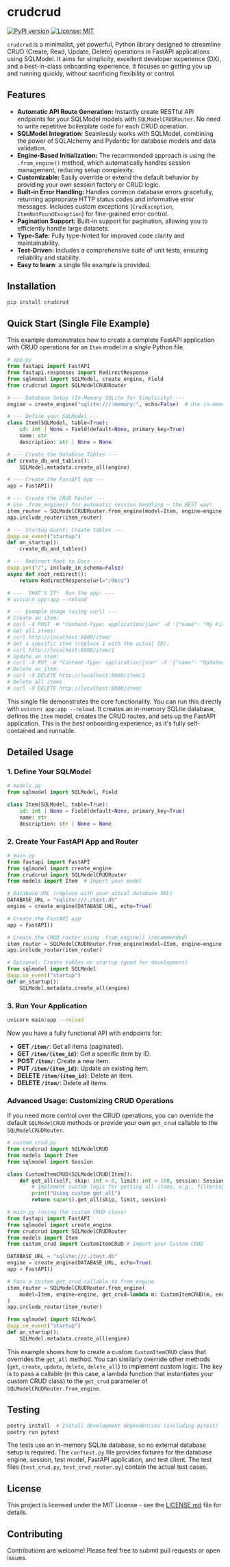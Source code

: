 # crudcrud

[![PyPI version](https://badge.fury.io/py/crudcrud.svg)](https://badge.fury.io/py/crudcrud)
[![License: MIT](https://img.shields.io/badge/License-MIT-yellow.svg)](https://opensource.org/licenses/MIT)

`crudcrud` is a minimalist, yet powerful, Python library designed to streamline CRUD (Create, Read, Update, Delete) operations in FastAPI applications using SQLModel.  It aims for simplicity, excellent developer experience (DX), and a best-in-class onboarding experience.  It focuses on getting you up and running quickly, without sacrificing flexibility or control.

## Features

*   **Automatic API Route Generation:**  Instantly create RESTful API endpoints for your SQLModel models with `SQLModelCRUDRouter`.  No need to write repetitive boilerplate code for each CRUD operation.
*   **SQLModel Integration:** Seamlessly works with SQLModel, combining the power of SQLAlchemy and Pydantic for database models and data validation.
*   **Engine-Based Initialization:** The recommended approach is using the `.from_engine()` method, which automatically handles session management, reducing setup complexity.
*   **Customizable:** Easily override or extend the default behavior by providing your own session factory or CRUD logic.
*   **Built-in Error Handling:**  Handles common database errors gracefully, returning appropriate HTTP status codes and informative error messages.  Includes custom exceptions (`CrudException`, `ItemNotFoundException`) for fine-grained error control.
*   **Pagination Support:**  Built-in support for pagination, allowing you to efficiently handle large datasets.
*   **Type-Safe:**  Fully type-hinted for improved code clarity and maintainability.
*   **Test-Driven:**  Includes a comprehensive suite of unit tests, ensuring reliability and stability.
*  **Easy to learn**: a single file example is provided.

## Installation

```bash
pip install crudcrud
```

## Quick Start (Single File Example)

This example demonstrates how to create a complete FastAPI application with CRUD operations for an `Item` model in a *single* Python file.

```python
# app.py
from fastapi import FastAPI
from fastapi.responses import RedirectResponse
from sqlmodel import SQLModel, create_engine, Field
from crudcrud import SQLModelCRUDRouter

# --- Database Setup (In-Memory SQLite for Simplicity) ---
engine = create_engine("sqlite:///:memory:", echo=False)  # Use in-memory DB for this example

# --- Define your SQLModel ---
class Item(SQLModel, table=True):
    id: int | None = Field(default=None, primary_key=True)
    name: str
    description: str | None = None

# --- Create the Database Tables ---
def create_db_and_tables():
    SQLModel.metadata.create_all(engine)

# --- Create the FastAPI App ---
app = FastAPI()

# --- Create the CRUD Router ---
# Use .from_engine() for automatic session handling – the BEST way!
item_router = SQLModelCRUDRouter.from_engine(model=Item, engine=engine, paginate=10)
app.include_router(item_router)

# --- Startup Event: Create Tables ---
@app.on_event("startup")
def on_startup():
    create_db_and_tables()

# --- Redirect Root to Docs ---
@app.get("/", include_in_schema=False)
async def root_redirect():
    return RedirectResponse(url="/docs")

# ---  THAT'S IT!  Run the app: ---
# uvicorn app:app --reload

# --- Example Usage (using curl) ---
# Create an item:
# curl -X POST -H "Content-Type: application/json" -d '{"name": "My First Item", "description": "This is awesome!"}' http://localhost:8000/item/
# Get all items:
# curl http://localhost:8000/item/
# Get a specific item (replace 1 with the actual ID):
# curl http://localhost:8000/item/1
# Update an item:
# curl -X PUT -H "Content-Type: application/json" -d '{"name": "Updated Item Name"}' http://localhost:8000/item/1
# Delete an item:
# curl -X DELETE http://localhost:8000/item/1
# Delete all items
# curl -X DELETE http://localhost:8000/item/
```

This single file demonstrates the core functionality.  You can run this directly with `uvicorn app:app --reload`.  It creates an in-memory SQLite database, defines the `Item` model, creates the CRUD routes, and sets up the FastAPI application. This is the *best* onboarding experience, as it's fully self-contained and runnable.

## Detailed Usage

### 1. Define Your SQLModel

```python
# models.py
from sqlmodel import SQLModel, Field

class Item(SQLModel, table=True):
    id: int | None = Field(default=None, primary_key=True)
    name: str
    description: str | None = None
```

### 2. Create Your FastAPI App and Router

```python
# main.py
from fastapi import FastAPI
from sqlmodel import create_engine
from crudcrud import SQLModelCRUDRouter
from models import Item  # Import your model

# Database URL (replace with your actual database URL)
DATABASE_URL = "sqlite:///./test.db"
engine = create_engine(DATABASE_URL, echo=True)

# Create the FastAPI app
app = FastAPI()

# Create the CRUD router using .from_engine() (recommended)
item_router = SQLModelCRUDRouter.from_engine(model=Item, engine=engine, paginate=20)
app.include_router(item_router)

# Optional: Create tables on startup (good for development)
from sqlmodel import SQLModel
@app.on_event("startup")
def on_startup():
    SQLModel.metadata.create_all(engine)

```

### 3. Run Your Application

```bash
uvicorn main:app --reload
```

Now you have a fully functional API with endpoints for:

*   **GET `/item/`**: Get all items (paginated).
*   **GET `/item/{item_id}`**: Get a specific item by ID.
*   **POST `/item/`**: Create a new item.
*   **PUT `/item/{item_id}`**: Update an existing item.
*   **DELETE `/item/{item_id}`**: Delete an item.
*   **DELETE `/item/`**: Delete all items.

### Advanced Usage: Customizing CRUD Operations

If you need more control over the CRUD operations, you can override the default `SQLModelCRUD` methods or provide your own `get_crud` callable to the `SQLModelCRUDRouter`.

```python
# custom_crud.py
from crudcrud import SQLModelCRUD
from models import Item
from sqlmodel import Session

class CustomItemCRUD(SQLModelCRUD[Item]):
    def get_all(self, skip: int = 0, limit: int = 100, session: Session | None = None):
        # Implement custom logic for getting all items, e.g., filtering
        print("Using custom get_all")
        return super().get_all(skip, limit, session)

# main.py (using the custom CRUD class)
from fastapi import FastAPI
from sqlmodel import create_engine
from crudcrud import SQLModelCRUDRouter
from models import Item
from custom_crud import CustomItemCRUD # Import your Custom CRUD

DATABASE_URL = "sqlite:///./test.db"
engine = create_engine(DATABASE_URL, echo=True)
app = FastAPI()

# Pass a custom get_crud callable to from_engine
item_router = SQLModelCRUDRouter.from_engine(
    model=Item, engine=engine, get_crud=lambda m: CustomItemCRUD(m, engine=engine)
)
app.include_router(item_router)

from sqlmodel import SQLModel
@app.on_event("startup")
def on_startup():
    SQLModel.metadata.create_all(engine)
```

This example shows how to create a custom `CustomItemCRUD` class that overrides the `get_all` method.  You can similarly override other methods (`get`, `create`, `update`, `delete`, `delete_all`) to implement custom logic.  The key is to pass a callable (in this case, a lambda function that instantiates your custom CRUD class) to the `get_crud` parameter of `SQLModelCRUDRouter.from_engine`.

## Testing

```bash
poetry install  # Install development dependencies (including pytest)
poetry run pytest
```

The tests use an in-memory SQLite database, so no external database setup is required.  The `conftest.py` file provides fixtures for the database engine, session, test model, FastAPI application, and test client.  The test files (`test_crud.py`, `test_crud_router.py`) contain the actual test cases.

## License

This project is licensed under the MIT License - see the [LICENSE.md](LICENSE.md) file for details.

## Contributing

Contributions are welcome!  Please feel free to submit pull requests or open issues.
